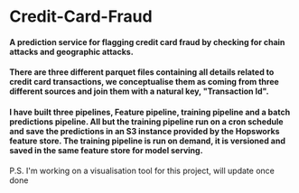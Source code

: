 # Credit-Card-Fraud
#### A prediction service for flagging credit card fraud by checking for chain attacks and geographic attacks.
#### There are three different parquet files containing all details related to credit card transactions, we conceptualise them as coming from three different sources and join them with a natural key, "Transaction Id".
#### I have built three pipelines, Feature pipeline, training pipeline and a batch predictions pipeline. All but the training pipeline run on a cron schedule and save the predictions in an S3 instance provided by the Hopsworks feature store. The training pipeline is run on demand, it is versioned and saved in the same feature store for model serving.
P.S. I'm working on a visualisation tool for this project, will update once done
